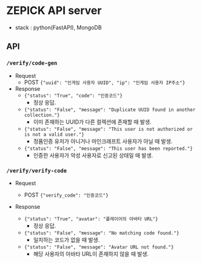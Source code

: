 # ZEPICK API server

- stack : python(FastAPI), MongoDB

## API

### `/verify/code-gen`

- Request
  - POST `{"uuid": "인게임 사용자 UUID", "ip": "인게임 사용자 IP주소"}`
- Response
  - `{"status": "True", "code": "인증코드"}`
    - 정상 응답.
  - `{"status": "False", "message": "Duplicate UUID found in another collection."}`
    - 이미 존재하는 UUID가 다른 컬렉션에 존재할 때 발생.
  - `{"status": "False", "message": "This user is not authorized or is not a valid user."}`
    - 정품인증 유저가 아니거나 마인크래프트 사용자가 아닐 때 발생.
  - `{"status": "False", "message": "This user has been reported."}`
    - 인증한 사용자가 악성 사용자로 신고된 상태일 때 발생.

### `/verify/verify-code`

- Request

  - POST `{"verify_code": "인증코드"}`

- Response

  - `{"status": "True", "avatar": "플레이어의 아바타 URL"}`
    - 정상 응답.
  - `{"status": "False", "message": "No matching code found."}`
    - 일치하는 코드가 없을 때 발생.
  - `{"status": "False", "message": "Avatar URL not found."}`
    - 해당 사용자의 아바타 URL이 존재하지 않을 때 발생.
